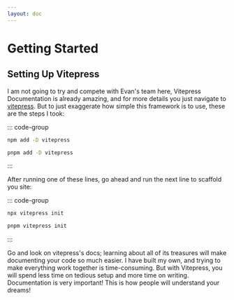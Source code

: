 ```yaml
---
layout: doc
---
```


# Getting Started

## Setting Up Vitepress

I am not going to try and compete with Evan's team here, Vitepress Documentation is already amazing, and for more details you just navigate to [vitepress](https://vitepress.dev/). But to just exaggerate how simple this framework is to use, these are the steps I took:

::: code-group

```sh [npm]
npm add -D vitepress
```

```sh [pnpm]
pnpm add -D vitepress
```

:::

After running one of these lines, go ahead and run the next line to scaffold you site:

::: code-group

```sh [npm]
npx vitepress init
```

```sh [pnpm]
pnpm vitepress init
```

:::

Go and look on vitepress's docs; learning about all of its treasures will make documenting your code so much easier. I have built my own, and trying to make everything work together is time-consuming. But with Vitepress, you will spend less time on tedious setup and more time on writing. Documentation is very important! This is how people will understand your dreams!

